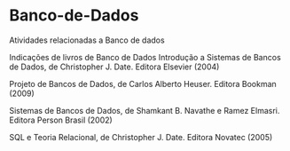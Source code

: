 # Banco-de-Dados
Atividades relacionadas a Banco de dados

Indicações de livros de Banco de Dados
Introdução a Sistemas de Bancos de Dados, de Christopher J. Date. Editora Elsevier (2004)

Projeto de Bancos de Dados, de Carlos Alberto Heuser. Editora Bookman (2009) 

Sistemas de Bancos de Dados, de Shamkant B. Navathe e Ramez Elmasri. Editora Person Brasil (2002)

SQL e Teoria Relacional, de Christopher J. Date. Editora Novatec (2005)
